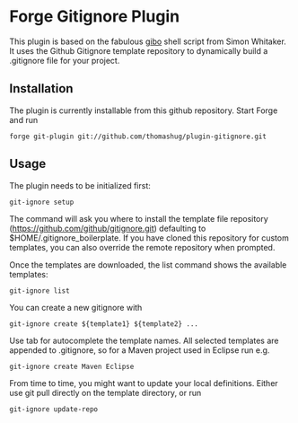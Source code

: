 # Forge Gitignore Plugin

This plugin is based on the fabulous [gibo](https://github.com/simonwhitaker/gitignore-boilerplates) 
shell script from Simon Whitaker. It uses the Github Gitignore template repository
to dynamically build a .gitignore file for your project.

## Installation

The plugin is currently installable from this github repository. Start Forge
and run

    forge git-plugin git://github.com/thomashug/plugin-gitignore.git
    
## Usage

The plugin needs to be initialized first:

    git-ignore setup
    
The command will ask you where to install the template file repository
(https://github.com/github/gitignore.git) defaulting to $HOME/.gitignore_boilerplate.
If you have cloned this repository for custom templates, you can also override 
the remote repository when prompted.

Once the templates are downloaded, the list command shows the available templates:

    git-ignore list

You can create a new gitignore with

    git-ignore create ${template1} ${template2} ...
    
Use tab for autocomplete the template names. All selected templates are appended
to .gitignore, so for a Maven project used in Eclipse run e.g.

    git-ignore create Maven Eclipse

From time to time, you might want to update your local definitions. Either use
git pull directly on the template directory, or run

    git-ignore update-repo
    
